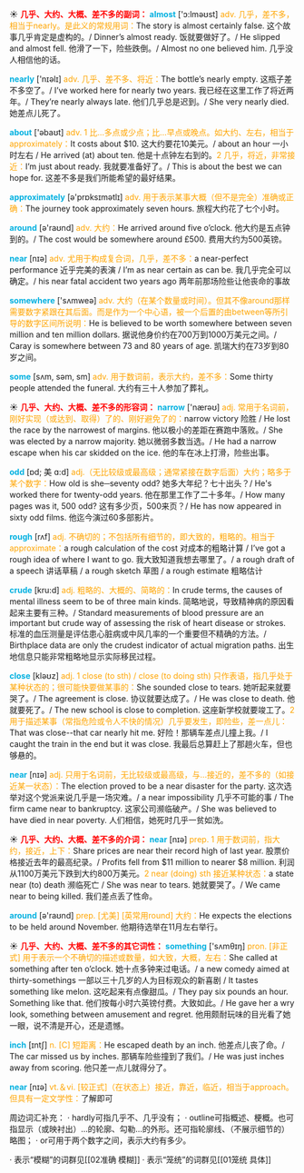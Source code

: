 ☀ <font color="red">**几乎、大约、大概、差不多的副词：**</font>
<font color="sky blue">**almost**</font> ['ɔ:lməʊst] 
<font color="orange">adv. 几乎，差不多，相当于nearly。是此义的常规用词：</font>The story is almost certainly false. 这个故事几乎肯定是虚构的。/ Dinner’s almost ready. 饭就要做好了。/ He slipped and almost fell. 他滑了一下，险些跌倒。/ Almost no one believed him. 几乎没人相信他的话。

<font color="sky blue">**nearly**</font> ['nɪəlɪ] 
<font color="orange">adv. 几乎、差不多、将近：</font>The bottle’s nearly empty. 这瓶子差不多空了。/ I’ve worked here for nearly two years. 我已经在这里工作了将近两年。/ They’re nearly always late. 他们几乎总是迟到。/ She very nearly died. 她差点儿死了。

<font color="sky blue">**about**</font> ['əbaʊt] 
<font color="orange">adv. 1 比…多点或少点；比…早点或晚点。如大约、左右，相当于approximately：</font>It costs about $10. 这大约要花10美元。/ about an hour 一小时左右 / He arrived (at) about ten. 他是十点钟左右到的。<font color="orange">2 几乎，将近，非常接近：</font>I’m just about ready. 我就要准备好了。/ This is about the best we can hope for. 这差不多是我们所能希望的最好结果。

<font color="sky blue">**approximately**</font> [ə'prɒksɪmətlɪ] 
<font color="orange">adv. 用于表示某事大概（但不是完全）准确或正确：</font>The journey took approximately seven hours. 旅程大约花了七个小时。

<font color="sky blue">**around**</font> [ə'raʊnd] 
<font color="orange">adv. 大约：</font>He arrived around five o’clock. 他大约是五点钟到的。/ The cost would be somewhere around £500. 费用大约为500英镑。

<font color="sky blue">**near**</font> [nɪə] 
<font color="orange">adv. 尤用于构成复合词，几乎，差不多：</font>a near-perfect performance 近乎完美的表演 / I’m as near certain as can be. 我几乎完全可以确定。/ his near fatal accident two years ago 两年前那场险些让他丧命的事故

<font color="sky blue">**somewhere**</font> ['sʌmweə] 
<font color="orange">adv. 大约（在某个数量或时间）。但其不像around那样需要数字紧跟在其后面。而是作为一个中心语，被一个后置的由between等所引导的数字区间所说明：</font>He is believed to be worth somewhere between seven million and ten million dollars. 据说他身价约在700万到1000万美元之间。/ Caray is somewhere between 73 and 80 years of age. 凯瑞大约在73岁到80岁之间。

<font color="sky blue">**some**</font> [sʌm, səm, sm] 
<font color="orange">adv. 用于数词前，表示大约，差不多：</font>Some thirty people attended the funeral. 大约有三十人参加了葬礼。

☀ <font color="red">**几乎、大约、大概、差不多的形容词：**</font>
<font color="sky blue">**narrow**</font> ['nærəʊ] 
<font color="orange">adj. 常用于名词前，刚好实现（或达到、取得）了的、刚好避免了的：</font>narrow victory 险胜 / He lost the race by the narrowest of margins. 他以极小的差距在赛跑中落败。/ She was elected by a narrow majority. 她以微弱多数当选。/ He had a narrow escape when his car skidded on the ice. 他的车在冰上打滑，险些出事。
           
<font color="sky blue">**odd**</font> [ɒd; 美 ɑ:d]
<font color="orange">adj.（无比较级或最高级；通常紧接在数字后面）大约；略多于某个数字：</font>How old is she─seventy odd? 她多大年纪？七十出头？/ He's worked there for twenty-odd years. 他在那里工作了二十多年。/ How many pages was it, 500 odd? 这有多少页，500来页？/ He has now appeared in sixty odd films. 他迄今演过60多部影片。

<font color="sky blue">**rough**</font> [rʌf] 
<font color="orange">adj. 不确切的；不包括所有细节的，即大致的，粗略的。相当于approximate：</font>a rough calculation of the cost 对成本的粗略计算 / I’ve got a rough idea of where I want to go. 我大致知道我想去哪里了。/ a rough draft of a speech 讲话草稿 / a rough sketch 草图 / a rough estimate 粗略估计
           
<font color="sky blue">**crude**</font> [kru:d]
<font color="orange">adj. 粗略的、大概的、简略的：</font>In crude terms, the causes of mental illness seem to be of three main kinds. 简略地说，导致精神病的原因看起来主要有三种。/ Standard measurements of blood pressure are an important but crude way of assessing the risk of heart disease or strokes. 标准的血压测量是评估患心脏病或中风几率的一个重要但不精确的方法。/ Birthplace data are only the crudest indicator of actual migration paths. 出生地信息只能非常粗略地显示实际移民过程。

<font color="sky blue">**close**</font> [kləʊz] 
<font color="orange">adj. 1 close (to sth) / close (to doing sth) 只作表语，指几乎处于某种状态的；很可能快要做某事的：</font>She sounded close to tears. 她听起来就要哭了。/ The agreement is close. 协议就要达成了。/ He was close to death. 他就要死了。/ The new school is close to completion. 这座新学校就要竣工了。<font color="orange">2 用于描述某事（常指危险或令人不快的情况）几乎要发生，即险些，差一点儿：</font>That was close--that car nearly hit me. 好险！那辆车差点儿撞上我。/ I caught the train in the end but it was close. 我最后总算赶上了那趟火车，但也够悬的。

<font color="sky blue">**near**</font> [nɪə] 
<font color="orange">adj. 只用于名词前，无比较级或最高级，与…接近的，差不多的（如接近某一状态）：</font>The election proved to be a near disaster for the party. 这次选举对这个党派来说几乎是一场灾难。/ a near impossibility 几乎不可能的事 / The firm came near to bankruptcy. 这家公司濒临破产。/ She was believed to have died in near poverty. 人们相信，她死时几乎一贫如洗。

☀ <font color="red">**几乎、大约、大概、差不多的介词：**</font>
<font color="sky blue">**near**</font> [nɪə] 
<font color="orange">prep. 1 用于数词前，指大约，接近，上下：</font>Share prices are near their record high of last year. 股票价格接近去年的最高纪录。/ Profits fell from $11 million to nearer $8 million. 利润从1100万美元下跌到大约800万美元。<font color="orange">2 near (doing) sth 接近某种状态：</font>a state near (to) death 濒临死亡 / She was near to tears. 她就要哭了。/ We came near to being killed. 我们差点丢了性命。

<font color="sky blue">**around**</font> [ə'raʊnd] 
<font color="orange">prep. [尤美] [英常用round] 大约：</font>He expects the elections to be held around November. 他期待选举在11月左右举行。

☀ <font color="red">**几乎、大约、大概、差不多的其它词性：**</font>
<font color="sky blue">**something**</font> ['sʌmθɪŋ] 
<font color="orange">pron. [非正式] 用于表示一个不确切的描述或数量，如大致，大概，左右：</font>She called at something after ten o’clock. 她十点多钟来过电话。/ a new comedy aimed at thirty-somethings 一部以三十几岁的人为目标观众的新喜剧 / It tastes something like melon. 这吃起来有点像甜瓜。/ They pay six pounds an hour. Something like that. 他们按每小时六英镑付费。大致如此。/ He gave her a wry look, something between amusement and regret. 他用颇耐玩味的目光看了她一眼，说不清是开心，还是遗憾。

<font color="sky blue">**inch**</font> [ɪntʃ] 
<font color="orange">n. [C] 短距离：</font>He escaped death by an inch. 他差点儿丧了命。/ The car missed us by inches. 那辆车险些撞到了我们。/ He was just inches away from scoring. 他只差一点儿就得分了。

<font color="sky blue">**near**</font> [nɪə] 
<font color="orange">vt.＆vi. [较正式]（在状态上）接近，靠近，临近，相当于approach。但具有一定文学性：</font>了解即可

周边词汇补充：
· hardly可指几乎不、几乎没有；
· outline可指概述、梗概。也可指显示（或映衬出）…的轮廓、勾勒…的外形。还可指轮廓线、（不展示细节的）略图；
· or可用于两个数字之间，表示大约有多少。

· 表示“模糊”的词群见[[02准确 模糊]]
· 表示“笼统”的词群见[[01笼统 具体]]
